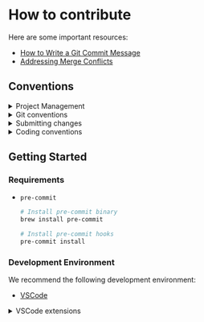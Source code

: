# How to contribute

Here are some important resources:

- [How to Write a Git Commit Message](https://cbea.ms/git-commit/)
- [Addressing Merge Conflicts](https://docs.github.com/en/pull-requests/collaborating-with-pull-requests/addressing-merge-conflicts)

## Conventions

<!-- markdownlint-disable MD033 -->
<details><summary>Project Management</summary>
<p>

We use [GitHub Issues](https://github.com/rodrigobdz/hugging-face-voice-assistant/issues) with [labels](https://github.com/rodrigobdz/hugging-face-voice-assistant/issues/labels) to track issues and tasks.

</p>
</details>

<!-- markdownlint-disable MD033 -->
<details><summary>Git conventions</summary>
<p>

We follow the [Feature Branch Workflow](https://www.atlassian.com/git/tutorials/comparing-workflows/feature-branch-workflow) and [make atomic commits](https://dev.to/samuelfaure/how-atomic-git-commits-dramatically-increased-my-productivity-and-will-increase-yours-too-4a84) and atomic PRs.

</p>
</details>

<!-- markdownlint-disable MD033 -->
<details><summary>Submitting changes</summary>
<p>

We strive to write meaningful and clear commit messages.

> Write a clear log message for commits. One-line messages are fine for small changes, but bigger changes should look like this ([source](https://github.com/opengovernment/opengovernment/blob/4dc9499f735b680c124f04100b1ab19146242a13/CONTRIBUTING.md)):

```sh
git commit --gpg-sign --message "Scope: A brief summary of the commit
>
> A paragraph describing what changed, why it was necessary, and its impact."
```

The example above loosely follows the [Conventional Commits](https://www.conventionalcommits.org/en/v1.0.0/) specification.

</p>
</details>

<!-- markdownlint-disable MD033 -->
<details><summary>Coding conventions</summary>
<p>

- Shell scripts: [Google Styleguide](https://google.github.io/styleguide/shellguide.html)
- Python: [black](https://black.readthedocs.io/en/stable/), [Pydantic](https://docs.pydantic.dev/latest/)

</p>
</details>

## Getting Started

### Requirements

- `pre-commit`

  ```sh
  # Install pre-commit binary
  brew install pre-commit

  # Install pre-commit hooks
  pre-commit install
  ```

### Development Environment

We recommend the following development environment:

- [VSCode](https://code.visualstudio.com)

<!-- markdownlint-disable MD033 -->
<details><summary>VSCode extensions</summary>
<p>

- [Ruff](https://marketplace.visualstudio.com/items?itemName=charliermarsh.ruff)
- [Python](https://marketplace.visualstudio.com/items?itemName=ms-python.python)

</p>
</details>
